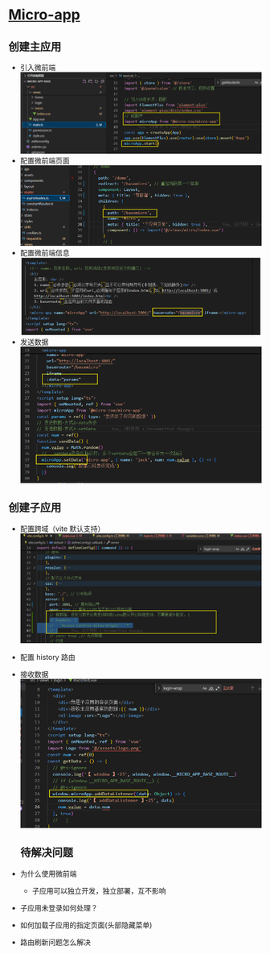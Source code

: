 # [Micro-app](https://jd-opensource.github.io/micro-app/docs.html#/)

## 创建主应用

- 引入微前端
  ![alt text](image.png)
- 配置微前端页面
  ![alt text](image-2.png)
- 配置微前端信息
  ![alt text](image-3.png)
- 发送数据
  ![alt text](image-7.png)

## 创建子应用

- 配置跨域（vite 默认支持）
  ![alt text](image-4.png)
- 配置 history 路由
- 接收数据
  ![alt text](image-5.png)

  ## 待解决问题

- 为什么使用微前端
  - 子应用可以独立开发，独立部署，互不影响
- 子应用未登录如何处理？
- 如何加载子应用的指定页面(头部隐藏菜单)
- 路由刷新问题怎么解决
